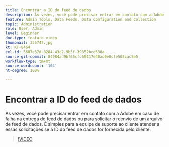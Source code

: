 ```yaml
---
title: Encontrar a ID do feed de dados
description: Às vezes, você pode precisar entrar em contato com a Adobe em caso de falha na entrega do feed de dados ou para solicitar o reenvio de um arquivo de feed de dados. É simples para a equipe de suporte ao cliente atender a essas solicitações se a ID do feed de dados for fornecida pelo cliente.
feature: Admin Tools, Data Feeds, Data Configuration and Collection
topic: Administration
role: User, Admin
level: Beginner
doc-type: feature video
thumbnail: 335747.jpg
kt: KT-8464
exl-id: 5687e37d-8284-43c2-9b5f-39852bce538a
source-git-commit: 84984ad9bf65cfc69117e40ac0e0cfe503cac5e5
workflow-type: tm+mt
source-wordcount: '104'
ht-degree: 100%

---
```


# Encontrar a ID do feed de dados

Às vezes, você pode precisar entrar em contato com a Adobe em caso de falha na entrega do feed de dados ou para solicitar o reenvio de um arquivo de feed de dados. É simples para a equipe de suporte ao cliente atender a essas solicitações se a ID do feed de dados for fornecida pelo cliente.

>[!VIDEO](https://video.tv.adobe.com/v/335747/?quality=12&learn=on)
